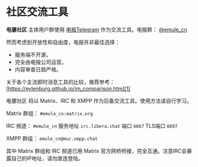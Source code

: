 # 社区交流工具

**电骡社区** 主体用户群使用 [电报Telegram](https://telegram.org) 作为交流工具。电报群： [@emule_cn](https://t.me/emule_cn)

然而考虑到开放性和自由度，电报并非最佳选择：
- 服务端不开源，
- 完全由电报公司运营，
- 内容审查日趋严格。

关于各个主流即时消息工具的比较，推荐参考： [https://eylenburg.github.io/im_comparison.htm][1]

电骡社区 将以 Matrix、IRC 和 XMPP 作为后备交流工具。使用方法请自行学习。

Matrix 群组： `#emule_cn:matrix.org`

IRC 频道： `#emule_cn` 服务地址 `irc.libera.chat` 端口 `6667` TLS端口 `6697`

XMPP 群组： `emule_cn@muc.xmpp.chat`

其中 Matrix 群组和 IRC 频道已用 Matrix 官方网桥桥接，完全互通。注意IRC会暴露自己的IP地址，请勿直连登陆。

[1]: https://eylenburg.github.io/im_comparison.htm
